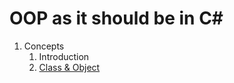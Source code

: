 # OOP as it should be in C#

1. Concepts
    1. Introduction
    2. [Class & Object](src/_1_concepts/_1_2_class_and_object)